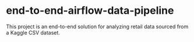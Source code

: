 # end-to-end-airflow-data-pipeline
This project is an end-to-end solution for analyzing retail data sourced from a Kaggle CSV dataset. 
